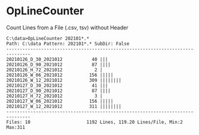 # OpLineCounter

Count Lines from a File (.csv, tsv) without Header

    C:\data>OpLineCounter 202101*.*
    Path: C:\data Pattern: 202101*.* SubDir: False
    -------------------------------------------------------------------------------
    20210126_D_30_2021012           40 |||
    20210126_D_90_2021012           87 ||||
    20210126_H_72_2021012            2 |
    20210126_W_06_2021012          156 |||||
    20210126_W_12_2021012          309 ||||||||
    20210127_D_30_2021012           41 |||
    20210127_D_90_2021012           87 ||||
    20210127_H_72_2021012            3 |
    20210127_W_06_2021012          156 |||||
    20210127_W_12_2021012          311 ||||||||
    -------------------------------------------------------------------------------
    Files: 10                     1192 Lines, 119.20 Lines/File, Min:2 Max:311
